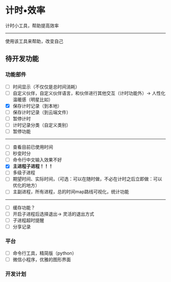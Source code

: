# 计时•效率
计时小工具，帮助提高效率

--------

使用该工具来帮助，改变自己

## 待开发功能
### 功能部件
- [ ] 时间显示（不仅仅是总时间消耗）
- [ ] 自定义伙伴，自定义伙伴语言，和伙伴进行其他交互（计时功能外）-> 人性化温暖感（明星比如）
- [x] 保存计时记录（到本地）
- [ ] 保存计时记录（到云端文件）
- [ ] 暂停计时
- [ ] 计时记录分类（自定义类别）
- [ ] 暂停功能
--------

- [ ] 查看目前已使用时间
- [ ] 秒变时分
- [ ] 命令行中文输入效果不好
- [x] **主进程子进程！！！**
- [ ] 多级子进程
- [ ] 期望时间、实际时间，（可选：可以在随时做，不必在计时之后立即做：可以优化的地方）
- [ ] 主副进程，所有进程，总的时间map路线可视化，统计功能

--------

- [ ] 缓存功能？
- [ ] 开启子进程后选择退出-> 灵活的退出方式
- [ ] 子进程超时提醒
- [ ] 分享记录

### 平台
- [ ] 命令行工具，精简版（python）
- [ ] 微信小程序，优雅的图形界面
### 开发计划

